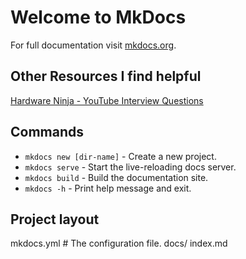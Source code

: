 # Welcome to MkDocs

For full documentation visit [mkdocs.org](https://www.mkdocs.org).

## Other Resources I find helpful
[Hardware Ninja - YouTube Interview Questions](https://www.youtube.com/c/HardwareNinja/videos)

## Commands

* `mkdocs new [dir-name]` - Create a new project.
* `mkdocs serve` - Start the live-reloading docs server.
* `mkdocs build` - Build the documentation site.
* `mkdocs -h` - Print help message and exit.

## Project layout
mkdocs.yml    # The configuration file.
docs/
    index.md
